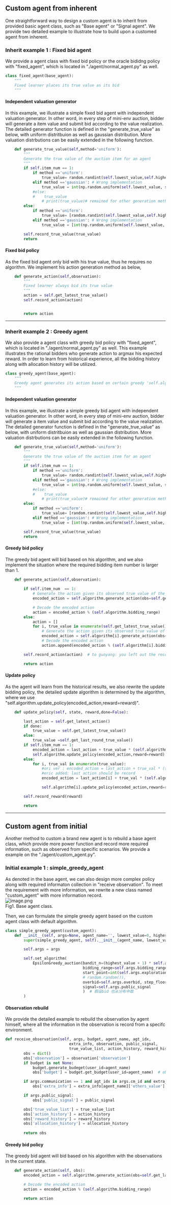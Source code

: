 ## Custom agent from inherent
One straightforward way to design a custom agent is to inherit from provided basic agent class, such as "Base agent" or "Signal agent". We provide two detailed example to illustrate how to build upon a customed agent from inherent. 

### Inherit example 1 : Fixed bid agent
We provide a agent class with fixed bid policy or the oracle bididng policy with "fixed_agent", which is located in "./agent/normal_agent.py" as well.
```python
class fixed_agent(base_agent):
    """
    Fixed learner places its true value as its bid
    """

```

#### Independent valuation generator
In this example, we illustrate a simple fixed bid agent with independent valuation generator. In other word, in every step of mini-env auction, bidder will generate a item value and submit bid according to the value realization. The detailed generator function is defined in the "generate_true_value " as below, with uniform distritbuion as well as gaussian distribution. More valuation distrbutions can be easily extended in the following function. 
```python
    def generate_true_value(self,method='uniform'):
        """
        Generate the true value of the auction item for an agent
        """ 
        if self.item_num == 1: 
            if method =='uniform':
                true_value= random.randint(self.lowest_value,self.highest_value)  #[0-H]
            elif method =='gaussian': # Wrong implementation
                true_value = int(np.random.uniform(self.lowest_value, self.highest_value+1))
            #else:
            #    true_value
                # print(true_value)# remained for other generation method
        else: 
            if method =='uniform':
                true_value= [random.randint(self.lowest_value,self.highest_value) for i in range(self.item_num) ]  #[0-H]
            elif method =='gaussian': # Wrong implementation
                true_value = [int(np.random.uniform(self.lowest_value, self.highest_value+1)) for i in range(self.item_num)] 

        self.record_true_value(true_value)
        return
```

#### Fixed bid policy 
As the fixed bid agent only bid with his true value, thus he requires no algorithm. We implement his action generation method as below,
```python
    def generate_action(self,observation):
        """
        Fixed learner always bid its true value
        """
        action = self.get_latest_true_value()
        self.record_action(action)


        return action
```

---

### Inherit example 2 : Greedy agent
We also provide a agent class with greedy bid policy with "fixed_agent", which is located in "./agent/normal_agent.py" as well. This example illustrates the rational bidders who generate action to argmax his expected reward. In order to learn from historical experience, all the bidding history along with allocation history will be utilized. 
```python
class greedy_agent(base_agent):
    """
    Greedy agent generates its action based on certain greedy 'self.algorithm'. 
    """ 
```


#### Independent valuation generator
In this example, we illustrate a simple greedy bid agent with independent valuation generator. In other word, in every step of mini-env auction, bidder will generate a item value and submit bid according to the value realization. The detailed generator function is defined in the "generate_true_value " as below, with uniform distritbuion as well as gaussian distribution. More valuation distrbutions can be easily extended in the following function. 
```python
    def generate_true_value(self,method='uniform'):
        """
        Generate the true value of the auction item for an agent
        """ 
        if self.item_num == 1: 
            if method =='uniform':
                true_value= random.randint(self.lowest_value,self.highest_value)  #[0-H]
            elif method =='gaussian': # Wrong implementation
                true_value = int(np.random.uniform(self.lowest_value, self.highest_value+1))
            #else:
            #    true_value
                # print(true_value)# remained for other generation method
        else: 
            if method =='uniform':
                true_value= [random.randint(self.lowest_value,self.highest_value) for i in range(self.item_num) ]  #[0-H]
            elif method =='gaussian': # Wrong implementation
                true_value = [int(np.random.uniform(self.lowest_value, self.highest_value+1)) for i in range(self.item_num)] 

        self.record_true_value(true_value)
        return
```

#### Greedy bid policy 
The greedy bid agent will bid based on his algorithm,  and we also implement the situation where the required bidding item number is larger than 1.
```python
    def generate_action(self,observation):
        
        if self.item_num  == 1: 
            # Generate the action given its observed true value of the item
            encoded_action = self.algorithm.generate_action(obs=self.get_latest_true_value())

            # Decode the encoded action 
            action = encoded_action % (self.algorithm.bidding_range)
        else: 
            action = []
            for i, true_value in enumerate(self.get_latest_true_value()): 
                # Generate the action given its observed true value of the item
                encoded_action = self.algorithm[i].generate_action(obs=true_value)
                # Decode the encoded action 
                action.append(encoded_action % (self.algorithm[i].bidding_range))

        self.record_action(action)  # to guoyang: you left out the record_action ->multi-item =list | single item =int

        return action
```


#### Update policy 
As the agent will learn from the historical results, we also rewrite the update bidding policy, the detailed update algorithm is determined by the algorithm, where we use "self.algorithm.update_policy(encoded_action,reward=reward)".
```python
    def update_policy(self, state, reward,done=False):

        last_action = self.get_latest_action()
        if done:
            true_value = self.get_latest_true_value()
        else:
            true_value =self.get_last_round_true_value()
        if self.item_num == 1: 
            encoded_action = last_action + true_value * (self.algorithm.bidding_range)
            self.algorithm.update_policy(encoded_action,reward=reward)
        else: 
            for i, true_val in enumerate(true_value): 
                #ori ver : encoded_action = last_action + true_val * (self.algorithm[i].bidding_range)
                #eric added: last action should be record
                encoded_action = last_action[i] + true_val * (self.algorithm[i].bidding_range)

                self.algorithm[i].update_policy(encoded_action,reward=reward)

        self.record_reward(reward)

        return
```

---


## Custom agent from initial
Another method to custom a brand new agent is to rebuild a base agent class, which provide more power function and record more required information, such as observed from specific scenarios. We provide a example on the "./agent/custom_agent.py".

### Initial example 1 : simple_greedy_agent 
As denoted in the base agent, we can also design more complex policy along with required informaton collection in "receive observation". To meet the requirement with more information, we rewrite a new class named "custom_agent " with more information record. <br />![image.png](https://intranetproxy.alipay.com/skylark/lark/0/2023/png/229273/1681364815729-ebc894e8-d5cd-45b2-ace0-e5afa267e02f.png#clientId=u05dcf58c-1745-4&from=paste&height=223&id=u0a6e9244&originHeight=223&originWidth=503&originalType=binary&ratio=1&rotation=0&showTitle=false&size=67793&status=done&style=none&taskId=u1f64a082-ecd5-4c4f-b3dd-f9cc5d35b1f&title=&width=503)<br />Fig1. Base agent class.

Then, we can formulate the simple greedy agent based on the custom agent class with default algorithm.
```python
class simple_greedy_agent(custom_agent):
    def __init__(self, args=None, agent_name='', lowest_value=0, highest_value=10):
        super(simple_greedy_agent, self).__init__(agent_name, lowest_value, highest_value)

        self.args = args

        self.set_algorithm(
            EpsilonGreedy_auction(bandit_n=(highest_value + 1) * self.args.bidding_range,
                                  bidding_range=self.args.bidding_range, eps=0.01,
                                  start_point=int(self.args.exploration_epoch),
                                  # random.random()),
                                  overbid=self.args.overbid, step_floor=int(self.args.step_floor),
                                  signal=self.args.public_signal
                                  )  # 假设bid 也从分布中取
        )
```

#### Observation rebuild
We provide the detailed example to rebuild the observation by agent himself, where all the information in the observation is record from a specifc environment. 
```python
def receive_observation(self, args, budget, agent_name, agt_idx, 
                            extra_info, observation, public_signal,
                            true_value_list, action_history, reward_history, allocation_history):
        obs = dict()
        obs['observation'] = observation['observation']
        if budget is not None:
            budget.generate_budeget(user_id=agent_name)
            obs['budget'] = budget.get_budget(user_id=agent_name)  # observe the new budget

        if args.communication == 1 and agt_idx in args.cm_id and extra_info is not None:
            obs['extra_info'] = extra_info[agent_name]['others_value']

        if args.public_signal:
            obs['public_signal'] = public_signal

        obs['true_value_list'] = true_value_list
        obs['action_history'] = action_history
        obs['reward_history'] = reward_history
        obs['allocation_history'] = allocation_history
        
        return obs
```

#### Greedy bid policy 
The greedy bid agent will bid based on his algorithm with the observations in the current state.

```python
    def generate_action(self, obs):
        encoded_action = self.algorithm.generate_action(obs=self.get_latest_true_value())

        # Decode the encoded action 
        action = encoded_action % (self.algorithm.bidding_range)

        return action
```
